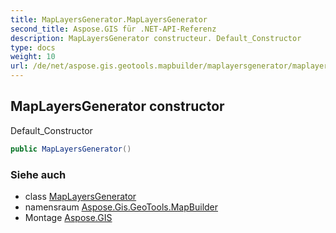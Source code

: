 ```yaml
---
title: MapLayersGenerator.MapLayersGenerator
second_title: Aspose.GIS für .NET-API-Referenz
description: MapLayersGenerator constructeur. Default_Constructor
type: docs
weight: 10
url: /de/net/aspose.gis.geotools.mapbuilder/maplayersgenerator/maplayersgenerator/
---
```

## MapLayersGenerator constructor

Default_Constructor

```csharp
public MapLayersGenerator()
```

### Siehe auch

* class [MapLayersGenerator](../)
* namensraum [Aspose.Gis.GeoTools.MapBuilder](../../maplayersgenerator/)
* Montage [Aspose.GIS](../../../)


